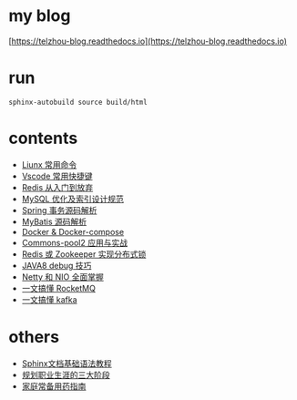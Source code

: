 # my blog
[https://telzhou-blog.readthedocs.io](https://telzhou-blog.readthedocs.io)

# run
```shell
sphinx-autobuild source build/html
```

# contents

- [Liunx 常用命令](https://github.com/telzhou618/blog/tree/main/source/2021/linux.md)
- [Vscode 常用快捷键](https://github.com/telzhou618/blog/tree/main/source/2021/vscode.md)
- [Redis 从入门到放弃](https://github.com/telzhou618/blog/tree/main/source/2021/redis.md)
- [MySQL 优化及索引设计规范](https://github.com/telzhou618/blog/tree/main/source/2021/mysql-review.md)
- [Spring 事务源码解析](https://github.com/telzhou618/blog/tree/main/source/2021/spring-transaction.md)
- [MyBatis 源码解析](https://github.com/telzhou618/blog/tree/main/source/2021/mybatis.md)
- [Docker & Docker-compose](https://github.com/telzhou618/blog/tree/main/source/2021/docker.md)
- [Commons-pool2 应用与实战](https://github.com/telzhou618/blog/tree/main/source/2021/commons-pool2.md)
- [Redis 或 Zookeeper 实现分布式锁](https://github.com/telzhou618/blog/tree/main/source/2021/distributed-lock.md)
- [JAVA8 debug 技巧](https://github.com/telzhou618/blog/tree/main/source/2021/java8-debug.md)
- [Netty 和 NIO 全面掌握](https://github.com/telzhou618/blog/tree/main/source/2021/netty.md)
- [一文搞懂 RocketMQ](https://github.com/telzhou618/blog/tree/main/source/2021/rocketmq.md)
- [一文搞懂 kafka](https://github.com/telzhou618/blog/tree/main/source/2021/kafka.md)

# others

- [Sphinx文档基础语法教程](https://github.com/telzhou618/blog/tree/main/source/others/sphinx.rst)
- [规划职业生涯的三大阶段](https://github.com/telzhou618/blog/tree/main/source/others/foresight.md)
- [家庭常备用药指南](https://github.com/telzhou618/blog/tree/main/source/others/drugs.md)
